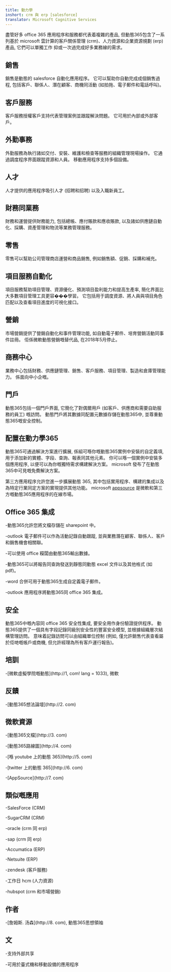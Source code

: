 ```yaml
---
title: 動力學
inshort: crm 與 erp [salesforce]
translator: Microsoft Cognitive Services
---
```



盡管好多 office 365 應用程序和服務都代表着複雜的產品, 但動態365包含了一系列基於 microsoft 雲計算的客戶關係管理 (crm)、人力資源和企業資源規劃 (erp) 產品, 它們可以單獨工作 抑或一次過完成好多業務線的需求。

銷售
---------

銷售是動態的 salesforce 自動化應用程序。  它可以幫助你自動完成成個銷售過程, 包括客戶、聯係人、潛在顧客、商機同活動 (如拍拖、電子郵件和電話呼叫)。 

客戶服務
---------

客戶服務授權客戶支持代表管理案例並跟蹤解決問題。  它可用於內部或外部客戶。 

外勤事務
---------

外勤服務為執行諸如交付、安裝、維護和檢查等服務的組織管理現場操作。  它通過調度程序界面跟蹤資源和人員。  移動應用程序支持多個設備。 

人才
---------

人才提供的應用程序吸引人才 (招聘和招聘) 以及入職新員工。 

財務同業務
---------

財務和運營提供財務能力, 包括總帳、應付賬款和應收賬款, 以及諸如供應鏈自動化、採購、資產管理和物流等業務管理服務。 

零售
---------

零售可以幫助公司管理商店運營和商品銷售, 例如銷售額、促銷、採購和補充。 

項目服務自動化
---------

項目服務幫助項目管理、資源優化、預測項目盈利能力和提高生產率, 簡化界面比大多數項目管理工具更容���學習。  它包括用于調度資源、將人員與項目角色匹配以及查看項目進度的可視化接口。 

營銷
---------

市場營銷提供了營銷自動化和事件管理功能, 如自動電子郵件、培育營銷活動同事件註冊。 佢係微軟動態營銷嘅替代品, 在2018年5月停止。

商務中心
---------

業務中心包括財務、供應鏈管理、銷售、客戶服務、項目管理、製造和倉庫管理能力。 係面向中小企嘅。

門戶
---------

動態365包括一個門戶界面, 它簡化了對偶爾用戶 (如客戶、供應商和需要自助服務的員工) 嘅訪問。  動態門戶將其數據同配置元數據存儲在動態365中, 並尊重動態365嘅安全控制。 

配置在動力學365
---------

動態365可通過解決方案進行擴展, 係組可喺你嘅動態365實例中安裝的自定義項, 用于添加新的實體、字段、查詢、報表同其他元素。  你可以喺一個實例中安裝多個應用程序, 以便可以為你嘅獨特需求構建解決方案。 microsoft 發布了在動態365中可見嘅免費解決方案。 

第三方應用程序允許您進一步擴展動態 365, 其中包括實用程序、構建的集成以及為特定行業同定方案的實現提供其他功能。 microsoft [appsource](http://0) 是微軟和第三方嘅動態365應用程序的在線市場。 


Office 365 集成
---------

-動態365允許您將文檔存儲在 sharepoint 中。

-outlook 電子郵件可以作為活動記錄自動跟蹤, 並與業務潛在顧客、聯係人、客戶和銷售機會相關聯。 

-可以使用 office 糢闆由動態365輸出數據。 

-動態365可以將報告同查詢發送到靜態同動態 excel 文件以及其他格式 (如 pdf)。 

-word 合併可用于動態365生成自定義電子郵件。 

-outlook 應用程序將動態365同 office 365 集成。 


安全
---------

動態365中嘅內容同 office 365 安全性集成, 要安全用作身份驗證提供程序。  動態365提供了一個具有字段記錄同級別安全性的豐富安全模型, 並根據組織層次結構管理訪問。  意味着記錄訪問可以由組織單位控制 (例如, 僅允許銷售代表查看屬於佢哋嘅帳戶或商機, 但允許經理為所有客戶運行報告)。

培訓
---------

-[微軟虛擬學院嘅動態](http://1, com! lang = 1033), 微軟

反饋
---------

-[動態365想法論壇](http://2. com)

微軟資源
---------

-[動態365文檔](http://3. com)

-[動態365路線圖](http://4. com)

-[喺 youtube 上的動態 365](http://5. com)

-[twitter 上的動態 365](http://6. com)

-[AppSource](http://7. com)

類似嘅應用
--------------------

-SalesForce (CRM)

-SugarCRM (CRM)

-oracle (crm 同 erp)

-sap (crm 同 erp)

-Accumatica (ERP)

-Netsuite (ERP)

-zendesk (客戶服務)

-工作日 hcm (人力資源)

-hubspot (crm 和市場營銷)

作者
---------

-[詹姆斯. 汤森](http://8. com), 動態365思想領袖

文
--------

-支持外部共享

-可用於臺式機和移動設備的應用程序


